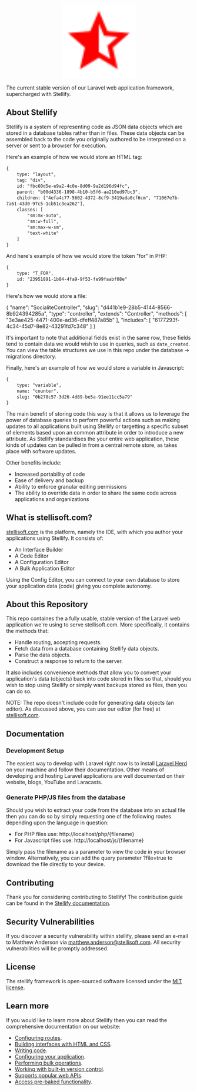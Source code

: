 <p align="center"><a href="https://stellisoft.com" target="_blank"><img src="https://raw.githubusercontent.com/Stellify-Software-Ltd/stellify/refs/heads/main/public/stellify_logo.svg" width="200" alt="Stellify Logo"></a></p>

The current stable version of our Laravel web application framework, supercharged with Stellify.

## About Stellify

Stellify is a system of representing code as JSON data objects which are stored in a database tables rather than in files. These data objects can be assembled back to the code you originally authored to be interpreted on a server or sent to a browser for execution.

Here's an example of how we would store an HTML tag:

```
{
    type: "layout",
    tag: "div",
    id: "fbc60d5e-e9a2-4c0e-8d09-9a2d196d94fc",
    parent: "b00d4336-1898-4b10-b5f6-aa210ed97bc3",
    children: ["4efa4c77-5602-4372-8cf9-3419ada0cf6cm", "71067e7b-7a61-43d0-97c5-1cb51c3ea262"],
    classes: [
        "sm:mx-auto",
        "sm:w-full",
        "sm:max-w-sm",
        "text-white"
    ]
}
```

And here's example of how we would store the token "for" in PHP: 

```
{
    type: "T_FOR",
    id: "23951891-1b84-4fa9-9f53-fe99faabf08e"
}
```
Here's how we would store a file:

{
		"name": "SocialiteController",
		"slug": "d441b1e9-28b5-4144-8566-8b924394285a",
		"type": "controller",
		"extends": "Controller",
        "methods": [
				"3e3ae425-4471-400e-ad36-dfeff487a85b"
		],
		"includes": [
				"6177293f-4c34-45d7-8e82-43291fd7c348"
		]
}

It's important to note that additional fields exist in the same row, these fields tend to contain data we would wish to use in queries, such as `date_created`. You can view the table structures we use in this repo under the database -> migrations directory.

Finally, here's an example of how we would store a variable in Javascript:

```
{
    type: "variable",
    name: "counter",
    slug: "0b270c57-3d26-4d89-be5a-91ee11cc5a79"
}
```

The main benefit of storing code this way is that it allows us to leverage the power of database queries to perform powerful actions such as making updates to all applications built using Stellify or targetting a specific subset of elements based upon an common attribute in order to introduce a new attribute. As Stellify standardises the your entire web application, these kinds of updates can be pulled in from a central remote store, as takes place with software updates.

Other benefits include:

- Increased portability of code
- Ease of delivery and backup
- Ability to enforce granular editing permissions
- The ability to override data in order to share the same code across applications and organizations

## What is stellisoft.com?

[stellisoft.com](https://stellisoft.com/) is the platform, namely the IDE, with which you author your applications using Stellify. It consists of:

- An Interface Builder
- A Code Editor
- A Configuration Editor
- A Bulk Application Editor

Using the Config Editor, you can connect to your own database to store your application data (code) giving you complete autonomy.

## About this Repository

This repo containes the a fully usable, stable version of the Laravel web application we're using to serve stellisoft.com. More specifically, it contains the methods that:

- Handle routing, accepting requests.
- Fetch data from a database containing Stellify data objects.
- Parse the data objects.
- Construct a response to return to the server.

It also includes convenience methods that allow you to convert your application's data (objects) back into code stored in files so that, should you wish to stop using Stellify or simply want backups stored as files, then you can do so.

NOTE: The repo doesn't include code for generating data objects (an editor). As discussed above, you can use our editor (for free) at [stellisoft.com](https://stellisoft.com/).

## Documentation

### Development Setup

The easiest way to develop with Laravel right now is to install [Laravel Herd](https://herd.laravel.com/) on your machine and follow their documentation. Other means of developing and hosting Laravel applications are well documented on their website, blogs, YouTube and Laracasts.

### Generate PHP/JS files from the database

Should you wish to extract your code from the database into an actual file then you can do so by simply requesting one of the following routes depending upon the language in question:

- For PHP files use: http://localhost/php/{filename}
- For Javascript files use: http://localhost/js/{filename}

Simply pass the filename as a parameter to view the code in your browser window. Alternatively, you can add the query parameter ?file=true to download the file directly to your device.

## Contributing

Thank you for considering contributing to Stellify! The contribution guide can be found in the [Stellify documentation](https://stellisoft.com/documentation/contributions).

## Security Vulnerabilities

If you discover a security vulnerability within stellify, please send an e-mail to Matthew Anderson via [matthew.anderson@stellisoft.com](mailto:matthew.anderson@stellisoft.com). All security vulnerabilities will be promptly addressed.

## License

The stellify framework is open-sourced software licensed under the [MIT license](https://opensource.org/licenses/MIT).

## Learn more

If you would like to learn more about Stellify then you can read the comprehensive documentation on our website:

- [Configuring routes](https://stellisoft.com/documentation/routes).
- [Building interfaces with HTML and CSS](https://stellisoft.com/documentation/interface-builder).
- [Writing code](https://stellisoft.com/documentation/code-editor).
- [Configuring your application](https://stellisoft.com/documentation/configuration-editor).
- [Performing bulk operations](https://stellisoft.com/documentation/bulk-application-editor).
- [Working with built-in version control](https://stellisoft.com/documentation/version-control).
- [Supports popular web APIs](https://stellisoft.com/documentation/web-apis).
- [Access pre-baked functionality](https://stellisoft.com/documentation/stellify-services).
